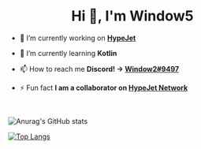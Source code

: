 <h1 align="center">Hi 👋, I'm Window5</h1>

- 🔭 I’m currently working on **[HypeJet](https://github.com/HypeJet)**

- 🌱 I’m currently learning **Kotlin**

- 📫 How to reach me **Discord! -> [Window2#9497](https://discord.com/users/953369091975024735)**

- ⚡ Fun fact **I am a collaborator on [HypeJet Network](https://github.com/HypeJet)**

</p>

<br>

![Anurag's GitHub stats](https://github-readme-stats.vercel.app/api?username=Window5000&count_private=true&include_all_commits=true&theme=dracula)

[![Top Langs](https://github-readme-stats.vercel.app/api/top-langs/?username=Window5000&layout=compact&langs_count=8&exclude_repo=window5000.github.io&theme=dracula)](https://github.com/anuraghazra/github-readme-stats)
